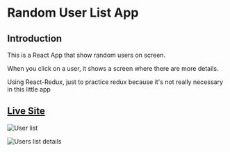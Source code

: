# Random User List App

## Introduction
This is a React App that show random users on screen.

When you click on a user, it shows a screen where there are more details.

Using React-Redux, just to practice redux because it's not really necessary in this little app

## [Live Site](https://happy-austin-72f643.netlify.app/)

![User list](https://res.cloudinary.com/drcq2kx3u/image/upload/v1617646323/GitHub/%20React-List-Of-Users/React_random_user_list_uyrkbr.jpg)

![Users list details](https://res.cloudinary.com/drcq2kx3u/image/upload/v1617646323/GitHub/%20React-List-Of-Users/React_random_user_details_rdudzb.jpg)

